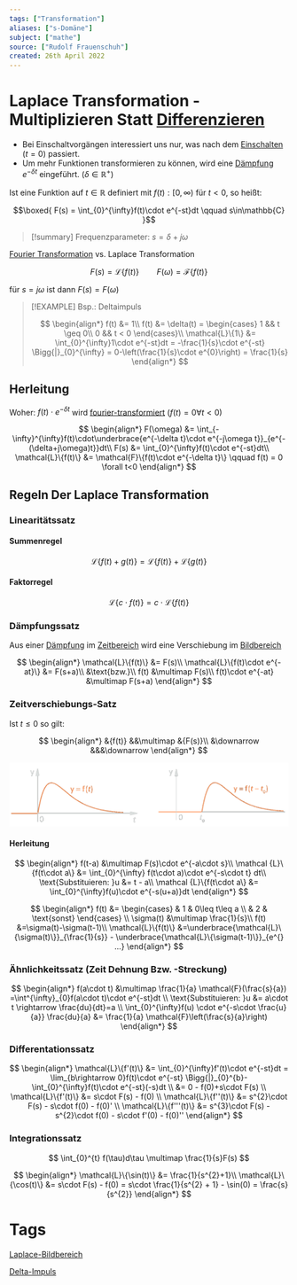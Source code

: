 ```yaml
---
tags: ["Transformation"]
aliases: ["s-Domäne"]
subject: ["mathe"]
source: ["Rudolf Frauenschuh"]
created: 26th April 2022
---
```


# Laplace Transformation - Multiplizieren Statt [Differenzieren](../Analysis/Differenzialrechnung.md)

- Bei Einschaltvorgängen interessiert uns nur, was nach dem [Einschalten](Schaltvorgänge.md) $(t=0)$ passiert.
- Um mehr Funktionen transformieren zu können, wird eine [Dämpfung](../../Hardwareentwicklung/Dämpfung.md) $e^{-\delta t}$ eingeführt. $(\delta\in\mathbb{R}^{+})$

Ist eine Funktion auf $t\in\mathbb{R}$ definiert mit $f(t):[0,\infty)$ für $t<0$, so heißt:

$$\boxed{ F(s) = \int_{0}^{\infty}f(t)\cdot e^{-st}dt \qquad s\in\mathbb{C} }$$

> [!summary] Frequenzparameter: $s = \delta+j\omega$

[Fourier Transformation](Fourier%20Transformation.md) vs. Laplace Transformation  

$$F(s) = \mathcal{L}\{ f(t)\} \qquad F(\omega) = \mathcal{F} \{f(t)\}$$

für $s=j\omega$ ist dann $F(s)=F(\omega)$

>[!EXAMPLE] Bsp.: Deltaimpuls
>
> $$
> \begin{align*}
> f(t) &= 1\\
> f(t) &= \delta(t) = \begin{cases}
> 1 && t \geq 0\\
> 0 && t < 0
> \end{cases}\\
> \mathcal{L}\{1\} &= \int_{0}^{\infty}1\cdot e^{-st}dt = -\frac{1}{s}\cdot e^{-st} \Bigg{|}_{0}^{\infty} = 0-\left(\frac{1}{s}\cdot e^{0}\right) = \frac{1}{s}
> \end{align*}
> $$

## Herleitung

Woher: $f(t)\cdot e^{-\delta t}$ wird [fourier-transformiert](Fourier%20Transformation.md) $(f(t)=0 \forall t<0)$

$$
\begin{align*}
F(\omega) &= \int_{-\infty}^{\infty}f(t)\cdot\underbrace{e^{-\delta t}\cdot e^{-j\omega t}}_{e^{-(\delta+j\omega)t}}dt\\
F(s) &= \int_{0}^{\infty}f(t)\cdot e^{-st}dt\\
\mathcal{L}\{f(t)\} &= \mathcal{F}\{f(t)\cdot e^{-\delta t}\} \qquad f(t) = 0 \forall t<0
\end{align*}
$$

## Regeln Der Laplace Transformation

### Linearitätssatz

#### Summenregel

$$
\mathcal{L}\{f(t) + g(t)\} = \mathcal{L}\{f(t)\} + \mathcal{L}\{g(t)\} 
$$

#### Faktorregel

$$
\mathcal{L}\{c\cdot f(t)\} = c\cdot \mathcal{L}\{f(t)\} 
$$

### Dämpfungssatz

Aus einer [Dämpfung](../../Hardwareentwicklung/Dämpfung.md) im [Zeitbereich](Komplexe%20Zahlen.md) wird eine Verschiebung im [Bildbereich](Komplexe%20Zahlen.md)

$$
\begin{align*}
	\mathcal{L}\{f(t)\} &= F(s)\\
	\mathcal{L}\{f(t)\cdot e^{-at}\} &= F(s+a)\\
	&\text{bzw.}\\
	f(t) &\multimap F(s)\\
	f(t)\cdot e^{-at} &\multimap F(s+a)
\end{align*}
$$

### Zeitverschiebungs-Satz

Ist $t \leq 0$ so gilt:

 $$
\begin{align*}
	&{f(t)} &&\multimap &{F(s)}\\
	&\downarrow &&&\downarrow
\end{align*}
$$   

![Zeitverschiebungssatz](../assets/Zeitverschiebungssatz.png)

#### Herleitung

$$
\begin{align*}
	f(t-a) &\multimap F(s)\cdot e^{-a\cdot s}\\
	\mathcal {L}\{f(t\cdot a\} &= \int_{0}^{\infty} f(t\cdot a)\cdot e^{-s\cdot t} dt\\
	\text{Substituieren: }u &= t - a\\
	\mathcal {L}\{f(t\cdot a\} &= \int_{0}^{\infty}f(u)\cdot e^{-s(u+a)}dt
\end{align*}
$$

$$
\begin{align*}
	f(t) &= \begin{cases}
	 & 1 & 0\leq t\leq a \\
	 & 2 & \text{sonst}
	\end{cases}
\\
	\sigma(t) &\multimap \frac{1}{s}\\
	f(t) &=\sigma(t)-\sigma(t-1)\\
	\mathcal{L}\{f(t)\} &=\underbrace{\mathcal{L}\{\sigma(t)\}}_{\frac{1}{s}} - \underbrace{\mathcal{L}\{\sigma(t-1)\}}_{e^{} ...}
\end{align*}
$$

### Ähnlichkeitssatz (Zeit Dehnung Bzw. -Streckung)

$$
\begin{align*}
	f(a\cdot t) &\multimap \frac{1}{a} \mathcal{F}(\frac{s}{a})
	=\int^{\infty}_{0}f(a\cdot t)\cdot e^{-st}dt
\\
	\text{Substituieren: }u &= a\cdot t \rightarrow \frac{du}{dt}=a
\\
	 \int_{0}^{\infty}f(u) \cdot e^{-s\cdot \frac{u}{a}} \frac{du}{a} &= \frac{1}{a} \mathcal{F}\left(\frac{s}{a}\right)
\end{align*}
$$

### Differentationssatz

$$
\begin{align*}
	\mathcal{L}\{f'(t)\} &= \int_{0}^{\infty}f'(t)\cdot e^{-st}dt = \lim_{b\rightarrow 0}f(t)\cdot e^{-st} \Bigg{|}_{0}^{b}-\int_{0}^{\infty}f(t)\cdot e^{-st}(-s)dt
\\
	&= 0 - f(0)+s\cdot F(s)
\\
	\mathcal{L}\{f'(t)\} &= s\cdot F(s) - f(0)
\\
	\mathcal{L}\{f''(t)\} &= s^{2}\cdot F(s) - s\cdot f(0) - f(0)'
\\
	\mathcal{L}\{f'''(t)\} &= s^{3}\cdot F(s) - s^{2}\cdot f(0) - s\cdot f'(0) - f(0)''
\end{align*}
$$

### Integrationssatz

$$
\int_{0}^{t} f(\tau)d\tau \multimap \frac{1}{s}F(s)
$$

$$
\begin{align*}
	\mathcal{L}\{\sin(t)\} &= \frac{1}{s^{2}+1}\\
	\mathcal{L}\{\cos(t)\} &= s\cdot F(s) - f(0) = s\cdot \frac{1}{s^{2} + 1} - \sin(0) = \frac{s}{s^{2}}
\end{align*}
$$

# Tags

[Laplace-Bildbereich](Laplace-Bildbereich.md)

[Delta-Impuls](Delta-Impuls.md)
 